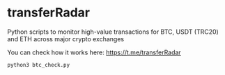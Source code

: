 # transferRadar
Python scripts to monitor high-value transactions for BTC, USDT (TRC20) and ETH across major crypto exchanges 

You can check how it works here: https://t.me/transferRadar

```
python3 btc_check.py
```

